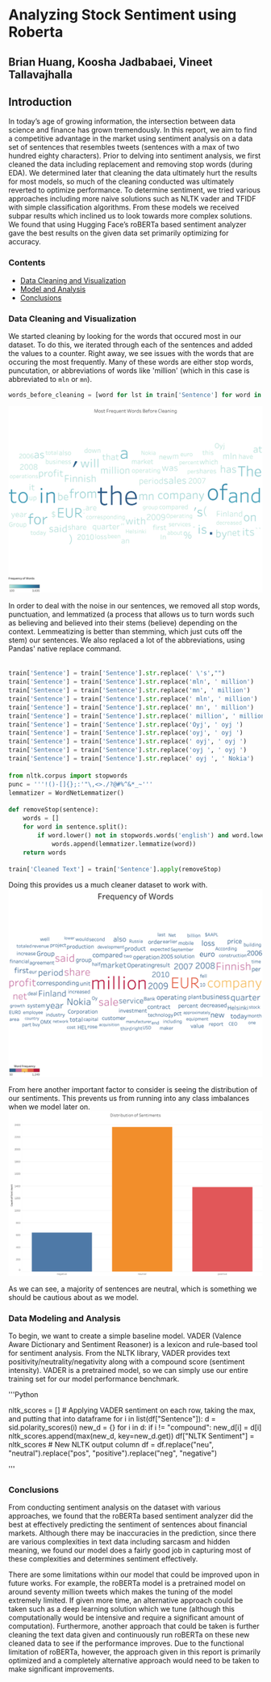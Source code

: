 # Analyzing Stock Sentiment using Roberta

## Brian Huang, Koosha Jadbabaei, Vineet Tallavajhalla

## Introduction

<p> In today’s age of growing information, the intersection between data science and finance has grown tremendously. In this report, we aim to find a competitive advantage in the market using sentiment analysis on a data set of sentences that resembles tweets (sentences with a max of two hundred eighty characters). Prior to delving into sentiment analysis, we first cleaned the data including replacement and removing stop words (during EDA). We determined later that cleaning the data ultimately hurt the results for most models, so much of the cleaning conducted was ultimately reverted to optimize performance. To determine sentiment, we tried various approaches including more naive solutions such as NLTK vader and TFIDF with simple classification algorithms. From these models we received subpar results which inclined us to look towards more complex solutions. We found that using Hugging Face’s roBERTa based sentiment analyzer gave the best results on the given data set primarily optimizing for accuracy. </p>

### Contents
- [Data Cleaning and Visualization](###Data-Cleaning-and-Visualization)
- [Model and Analysis](###Data-Modeling-and-Analysis)
- [Conclusions](###Conclusions)

### Data Cleaning and Visualization
We started cleaning by looking for the words that occured most in our dataset. To do this, we iterated through each of the sentences and added the values to a counter. Right away, we see issues with the words that are occuring the most frequently. Many of these words are either stop words, puncutation, or abbreviations of words like 'million' (which in this case is abbreviated to `mln` or `mn`).
``` Python
words_before_cleaning = [word for lst in train['Sentence'] for word in lst.split()]
```
![uncleaned text](Images/WordsBeforeCleaning.png)

In order to deal with the noise in our sentences, we removed all stop words, punctuation, and lemmatized (a process that allows us to turn words such as believing and believed into their stems (believe) depending on the context. Lemmeatizing is better than stemming, which just cuts off the stem) our sentences. We also replaced a lot of the abbreviations, using Pandas' native replace command. 

```Python

train['Sentence'] = train['Sentence'].str.replace(' \'s',"")
train['Sentence'] = train['Sentence'].str.replace('mln', ' million')
train['Sentence'] = train['Sentence'].str.replace('mn', ' million')
train['Sentence'] = train['Sentence'].str.replace(' mln', ' million')
train['Sentence'] = train['Sentence'].str.replace(' mn', ' million')
train['Sentence'] = train['Sentence'].str.replace(' million', ' million')
train['Sentence'] = train['Sentence'].str.replace('Oyj', ' oyj ')
train['Sentence'] = train['Sentence'].str.replace('oyj', ' oyj ')
train['Sentence'] = train['Sentence'].str.replace(' oyj', ' oyj ')
train['Sentence'] = train['Sentence'].str.replace('oyj ', ' oyj ')
train['Sentence'] = train['Sentence'].str.replace(' oyj ', ' Nokia')

from nltk.corpus import stopwords
punc = '''!()-[]{};:'"\,<>./?@#%^&*_~'''
lemmatizer = WordNetLemmatizer()

def removeStop(sentence):
    words = []
    for word in sentence.split():
        if word.lower() not in stopwords.words('english') and word.lower() not in punc:
            words.append(lemmatizer.lemmatize(word))
    return words

train['Cleaned Text'] = train['Sentence'].apply(removeStop)
```

Doing this provides us a much cleaner dataset to work with.
![cleaned text](Images/WordCloud.png)

From here another important factor to consider is seeing the distribution of our sentiments. This prevents us from running into any class imbalances when we model later on.
![distribution](Images/SentimentDistribution.png)

As we can see, a majority of sentences are neutral, which is something we should be cautious about as we model.

### Data Modeling and Analysis 

To begin, we want to create a simple baseline model. VADER (Valence Aware Dictionary and Sentiment Reasoner) is a lexicon and rule-based tool for sentiment analysis. From the NLTK library, VADER provides text positivity/neutrality/negativity along with a compound score (sentiment intensity). VADER is a pretrained model, so we can simply use our entire training set for our model performance benchmark.

'''Python

nltk_scores = [] # Applying VADER sentiment on each row, taking the max, and putting that into dataframe
for i in list(df["Sentence"]):
    d = sid.polarity_scores(i)
    new_d = {}
    for i in d:
        if i != "compound":
            new_d[i] = d[i]
    nltk_scores.append(max(new_d, key=new_d.get))
df["NLTK Sentiment"] = nltk_scores # New NLTK output column
df = df.replace("neu", "neutral").replace("pos", "positive").replace("neg", "negative")

'''

### Conclusions

<p>From conducting sentiment analysis on the dataset with various approaches, we found that the roBERTa based sentiment analyzer did the best at effectively predicting the sentiment of sentences about financial markets. Although there may be inaccuracies in the prediction, since there are various complexities in text data including sarcasm and hidden meaning, we found our model does a fairly good job in capturing most of these complexities and determines sentiment effectively. 

There are some limitations within our model that could be improved upon in future works. For example, the roBERTa model is a pretrained model on around seventy million tweets which makes the tuning of the model extremely limited. If given more time, an alternative approach could be taken such as a deep learning solution which we tune (although this computationally would be intensive and require a significant amount of computation). Furthermore, another approach that could be taken is further cleaning the text data given and continuously run roBERTa on these new cleaned data to see if the performance improves. Due to the functional limitation of roBERTa, however, the approach given in this report is primarily optimized and a completely alternative approach would need to be taken to make significant improvements. </p>
